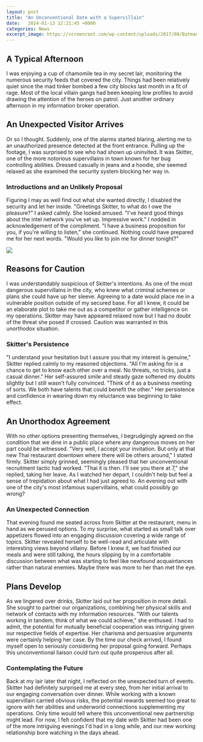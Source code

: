 ```yaml
---
layout: post
title: "An Unconventional Date with a Supervillain"
date:   2024-01-13 12:21:45 +0000
categories: News
excerpt_image: https://screenrant.com/wp-content/uploads/2017/08/Batman-kissing-villains.jpg
---
```

## A Typical Afternoon

I was enjoying a cup of chamomile tea in my secret lair, monitoring the numerous security feeds that covered the city. Things had been relatively quiet since the mad tinker bombed a few city blocks last month in a fit of rage. Most of the local villain gangs had been keeping low profiles to avoid drawing the attention of the heroes on patrol. Just another ordinary afternoon in my information broker operation.  

## An Unexpected Visitor Arrives

Or so I thought. Suddenly, one of the alarms started blaring, alerting me to an unauthorized presence detected at the front entrance. Pulling up the footage, I was surprised to see who had shown up uninvited. It was Skitter, one of the more notorious supervillains in town known for her bug controlling abilities. Dressed casually in jeans and a hoodie, she seemed relaxed as she examined the security system blocking her way in.

### Introductions and an Unlikely Proposal 

Figuring I may as well find out what she wanted directly, I disabled the security and let her inside. "Greetings Skitter, to what do I owe the pleasure?" I asked calmly. She looked amused. "I've heard good things about the intel network you've set up. Impressive work." I nodded in acknowledgement of the compliment. "I have a business proposition for you, if you're willing to listen," she continued. Nothing could have prepared me for her next words. "Would you like to join me for dinner tonight?"


![](https://screenrant.com/wp-content/uploads/2017/08/Batman-kissing-villains.jpg)
## Reasons for Caution 

I was understandably suspicious of Skitter's intentions. As one of the most dangerous supervillains in the city, who knew what criminal schemes or plans she could have up her sleeve. Agreeing to a date would place me in a vulnerable position outside of my secured base. For all I knew, it could be an elaborate plot to take me out as a competitor or gather intelligence on my operations. Skitter may have appeared relaxed now but I had no doubt of the threat she posed if crossed. Caution was warranted in this unorthodox situation.

### Skitter's Persistence

"I understand your hesitation but I assure you that my interest is genuine," Skitter replied calmly to my reasoned objections. "All I'm asking for is a chance to get to know each other over a meal. No threats, no tricks, just a casual dinner." Her self-assured smile and steady gaze softened my doubts slightly but I still wasn't fully convinced. "Think of it as a business meeting of sorts. We both have talents that could benefit the other." Her persistence and confidence in wearing down my reluctance was beginning to take effect.  

## An Unorthodox Agreement

With no other options presenting themselves, I begrudgingly agreed on the condition that we dine in a public place where any dangerous moves on her part could be witnessed. "Very well, I accept your invitation. But only at that new Thai restaurant downtown where there will be others around," I stated firmly. Skitter simply grinned, seemingly pleased that her unconventional recruitment tactic had worked. "Thai it is then. I'll see you there at 7," she replied, taking her leave. As I watched her depart, I couldn't help but feel a sense of trepidation about what I had just agreed to. An evening out with one of the city's most infamous supervillains, what could possibly go wrong?

### An Unexpected Connection

That evening found me seated across from Skitter at the restaurant, menu in hand as we perused options. To my surprise, what started as small talk over appetizers flowed into an engaging discussion covering a wide range of topics. Skitter revealed herself to be well-read and articulate with interesting views beyond villainy. Before I knew it, we had finished our meals and were still talking, the hours slipping by in a comfortable discussion between what was starting to feel like newfound acquaintances rather than natural enemies. Maybe there was more to her than met the eye. 

## Plans Develop 

As we lingered over drinks, Skitter laid out her proposition in more detail. She sought to partner our organizations, combining her physical skills and network of contacts with my information resources. "With our talents working in tandem, think of what we could achieve," she enthused. I had to admit, the potential for mutually beneficial cooperation was intriguing given our respective fields of expertise. Her charisma and persuasive arguments were certainly helping her case. By the time our check arrived, I found myself open to seriously considering her proposal going forward. Perhaps this unconventional liaison could turn out quite prosperous after all.

### Contemplating the Future 

Back at my lair later that night, I reflected on the unexpected turn of events. Skitter had definitely surprised me at every step, from her initial arrival to our engaging conversation over dinner. While working with a known supervillain carried obvious risks, the potential rewards seemed too great to ignore with her abilities and underworld connections supplementing my operations. Only time would tell where this unconventional new partnership might lead. For now, I felt confident that my date with Skitter had been one of the more intriguing evenings I'd had in a long while, and our new working relationship bore watching in the days ahead.